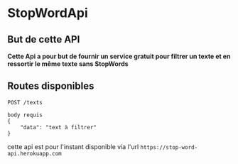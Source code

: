 # StopWordApi

## But de cette API

**Cette Api a pour but de fournir un service gratuit pour filtrer un texte et en ressortir le même texte sans StopWords**

## Routes disponibles ##

```
POST /texts

body requis
{
    "data": "text à filtrer"
}
```

cette api est pour l'instant disponible via l'url
``https://stop-word-api.herokuapp.com``
